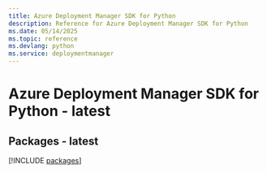 ```yaml
---
title: Azure Deployment Manager SDK for Python
description: Reference for Azure Deployment Manager SDK for Python
ms.date: 05/14/2025
ms.topic: reference
ms.devlang: python
ms.service: deploymentmanager
---
```

# Azure Deployment Manager SDK for Python - latest
## Packages - latest
[!INCLUDE [packages](deployment-manager-index.md)]
